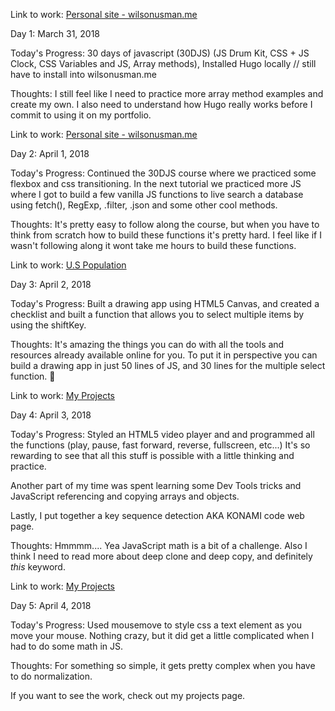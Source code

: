 Link to work: [Personal site - wilsonusman.me](http://wilsonusman.me)

Day 1: March 31, 2018

Today's Progress: 30 days of javascript (30DJS) (JS Drum Kit, CSS + JS Clock, CSS Variables and JS, Array methods), Installed Hugo locally // still have to install into wilsonusman.me

Thoughts: I still feel like I need to practice more array method examples and create my own. I also need to understand how Hugo really works before I commit to using it on my portfolio.

Link to work: [Personal site - wilsonusman.me](http://wilsonusman.me)


Day 2: April 1, 2018

Today's Progress: Continued the 30DJS course where we practiced some flexbox and css transitioning. In the next tutorial we practiced more JS where I got to build a few vanilla JS functions to live search a database using fetch(), RegExp, .filter, .json and some other cool methods.

Thoughts: It's pretty easy to follow along the course, but when you have to think from scratch how to build these functions it's pretty hard. I feel like if I wasn't following along it wont take me hours to build these functions.

Link to work: [U.S Population](http://wilsonusman.me/uspopulation.html)

Day 3: April 2, 2018

Today's Progress: Built a drawing app using HTML5 Canvas, and created a checklist and built a function that allows you to select multiple items by using the shiftKey.

Thoughts: It's amazing the things you can do with all the tools and resources already available online for you. To put it in perspective you can build a drawing app in just 50 lines of JS, and 30 lines for the multiple select function. 🤯

Link to work: [My Projects](http://wilsonusman.me/projects.html)

Day 4: April 3, 2018

Today's Progress: Styled an HTML5 video player and and programmed all the functions (play, pause, fast forward, reverse, fullscreen, etc...) It's so rewarding to see that all this stuff is possible with a little thinking and practice.

Another part of my time was spent learning some Dev Tools tricks and JavaScript referencing and copying arrays and objects.

Lastly, I put together a key sequence detection AKA KONAMI code web page.

Thoughts: Hmmmm.... Yea JavaScript math is a bit of a challenge. Also I think I need to read more about deep clone and deep copy, and definitely *this* keyword.

Link to work: [My Projects](http://wilsonusman.me/projects.html)

Day 5: April 4, 2018

Today's Progress: Used mousemove to style css a text element as you move your mouse. Nothing crazy, but it did get a little complicated when I had to do some math in JS.

Thoughts: For something so simple, it gets pretty complex when you have to do normalization.

If you want to see the work, check out my projects page.
